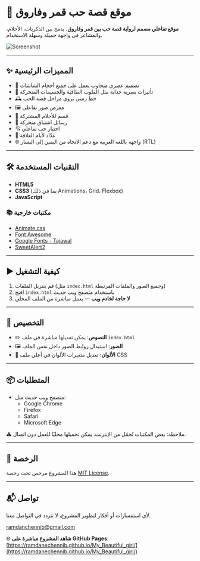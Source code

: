 # 💖 موقع قصة حب قمر وفاروق

**موقع تفاعلي مصمم لرواية قصة حب بين قمر وفاروق**، يدمج بين الذكريات، الأحلام، والمشاعر في واجهة جميلة وسهلة الاستخدام.

![Screenshot](https://i.imgur.com/JK3l7xE.png)

---

## ✨ المميزات الرئيسية

- 🎨 تصميم عصري متجاوب يعمل على جميع أحجام الشاشات
- 💞 تأثيرات بصرية جذابة مثل القلوب الطافية والجسيمات المتحركة
- 🕰️ خط زمني يروي مراحل قصة الحب
- 🖼️ معرض صور تفاعلي
- 🌙 قسم للأحلام المشتركة
- 💌 رسائل اشتياق متحركة
- 💘 اختبار حب تفاعلي
- 📅 عدّاد لأيام العلاقة
- 🌐 واجهة باللغة العربية مع دعم الاتجاه من اليمين إلى اليسار (RTL)

---

## 🛠️ التقنيات المستخدمة

- **HTML5**
- **CSS3** (بما في ذلك Animations، Grid، Flexbox)
- **JavaScript**

### 📚 مكتبات خارجية

- [Animate.css](https://animate.style/)
- [Font Awesome](https://fontawesome.com/)
- [Google Fonts - Tajawal](https://fonts.google.com/specimen/Tajawal)
- [SweetAlert2](https://sweetalert2.github.io/)

---

## ▶️ كيفية التشغيل

1. قم بتنزيل الملفات (مثل `index.html` وجميع الصور والملفات المرتبطة)
2. افتح `index.html` باستخدام متصفح ويب حديث
3. **لا حاجة لخادم ويب** — يعمل مباشرة من الملف المحلي

---

## 🎨 التخصيص

- ✏️ **النصوص**: يمكن تعديلها مباشرة في ملف `index.html`
- 🖼️ **الصور**: استبدال روابط الصور داخل نفس الملف
- 🎨 **الألوان**: تعديل متغيرات الألوان في أعلى ملف CSS

---

## 📦 المتطلبات

- متصفح ويب حديث مثل:
  - Google Chrome
  - Firefox
  - Safari
  - Microsoft Edge

⚠️ ملاحظة: بعض المكتبات تُحمّل من الإنترنت. يمكن تحميلها محليًا للعمل دون اتصال.

---

## 📄 الرخصة

هذا المشروع مرخص تحت رخصة [MIT License](LICENSE).

---

## 📬 تواصل

لأي استفسارات أو أفكار لتطوير المشروع، لا تتردد في التواصل معنا.

ramdanchennib@gmail.com

🌐 **شاهد المشروع مباشرة على GitHub Pages**:  
[https://ramdanechennib.github.io/My_Beautiful_girl/](https://ramdanechennib.github.io/My_Beautiful_girl/)
